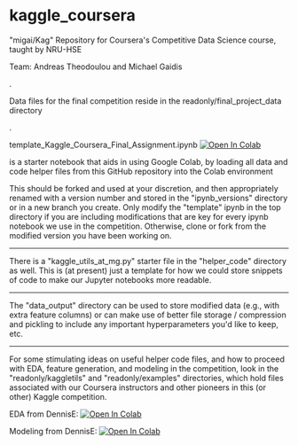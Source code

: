 # kaggle_coursera
"migai/Kag" Repository for Coursera's Competitive Data Science course, taught by NRU-HSE

Team:  Andreas Theodoulou and Michael Gaidis

.

Data files for the final competition reside in the readonly/final_project_data directory

.

template_Kaggle_Coursera_Final_Assignment.ipynb [![Open In Colab](https://colab.research.google.com/assets/colab-badge.svg)](https://colab.research.google.com/github/migai/Kag/blob/master/template_Kaggle_Coursera_Final_Assignment.ipynb)

is a starter notebook that aids in using Google Colab, by loading all data and code helper files from this GitHub repository into the Colab environment

This should be forked and used at your discretion, and then appropriately renamed with a version number and stored in the "ipynb_versions" directory or in a new branch you create.  Only modify the "template" ipynb in the top directory if you are including modifications that are key for every ipynb notebook we use in the competition.  Otherwise, clone or fork from the modified version you have been working on.

---

There is a "kaggle_utils_at_mg.py" starter file in the "helper_code" directory as well.  This is (at present) just a template for how we could store snippets of code to make our Jupyter notebooks more readable.

---

The "data_output" directory can be used to store modified data (e.g., with extra feature columns) or can make use of better file storage / compression and pickling to include any important hyperparameters you'd like to keep, etc.

---

For some stimulating ideas on useful helper code files, and how to proceed with EDA, feature generation, and modeling in the competition, look in the "readonly/kaggletils" and "readonly/examples" directories, which hold files associated with our Coursera instructors and other pioneers in this (or other) Kaggle competition.

EDA from DennisE:
[![Open In Colab](https://colab.research.google.com/assets/colab-badge.svg)](https://colab.research.google.com/github/migai/Kag/blob/master/readonly/examples/DennisE_coursera_competition_getting_started_eda.ipynb)

Modeling from DennisE:
[![Open In Colab](https://colab.research.google.com/assets/colab-badge.svg)](https://colab.research.google.com/github/migai/Kag/blob/master/readonly/examples/DennisE_coursera_competition_modeling.ipynb)
